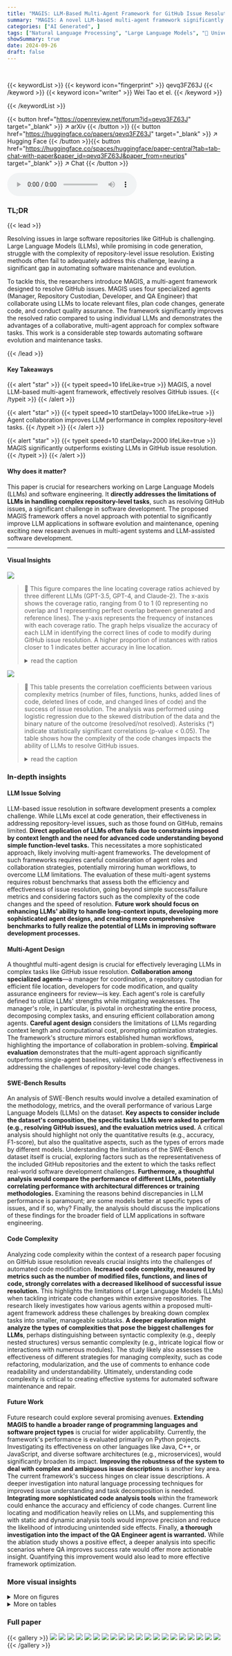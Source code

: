 ```yaml
---
title: "MAGIS: LLM-Based Multi-Agent Framework for GitHub Issue Resolution"
summary: "MAGIS: A novel LLM-based multi-agent framework significantly boosts GitHub issue resolution by leveraging agent collaboration for planning and coding, achieving an eight-fold performance increase comp..."
categories: ["AI Generated", ]
tags: ["Natural Language Processing", "Large Language Models", "🏢 University of Hong Kong",]
showSummary: true
date: 2024-09-26
draft: false
---
```


<br>

{{< keywordList >}}
{{< keyword icon="fingerprint" >}} qevq3FZ63J {{< /keyword >}}
{{< keyword icon="writer" >}} Wei Tao et el. {{< /keyword >}}
 
{{< /keywordList >}}

{{< button href="https://openreview.net/forum?id=qevq3FZ63J" target="_blank" >}}
↗ arXiv
{{< /button >}}
{{< button href="https://huggingface.co/papers/qevq3FZ63J" target="_blank" >}}
↗ Hugging Face
{{< /button >}}{{< button href="https://huggingface.co/spaces/huggingface/paper-central?tab=tab-chat-with-paper&paper_id=qevq3FZ63J&paper_from=neurips" target="_blank" >}}
↗ Chat
{{< /button >}}




<audio controls>
    <source src="https://ai-paper-reviewer.com/qevq3FZ63J/podcast.wav" type="audio/wav">
    Your browser does not support the audio element.
</audio>


### TL;DR


{{< lead >}}

Resolving issues in large software repositories like GitHub is challenging.  Large Language Models (LLMs), while promising in code generation, struggle with the complexity of repository-level issue resolution. Existing methods often fail to adequately address this challenge, leaving a significant gap in automating software maintenance and evolution.  



To tackle this, the researchers introduce MAGIS, a multi-agent framework designed to resolve GitHub issues. MAGIS uses four specialized agents (Manager, Repository Custodian, Developer, and QA Engineer) that collaborate using LLMs to locate relevant files, plan code changes, generate code, and conduct quality assurance.  The framework significantly improves the resolved ratio compared to using individual LLMs and demonstrates the advantages of a collaborative, multi-agent approach for complex software tasks. This work is a considerable step towards automating software evolution and maintenance tasks. 

{{< /lead >}}


#### Key Takeaways

{{< alert "star" >}}
{{< typeit speed=10 lifeLike=true >}} MAGIS, a novel LLM-based multi-agent framework, effectively resolves GitHub issues. {{< /typeit >}}
{{< /alert >}}

{{< alert "star" >}}
{{< typeit speed=10 startDelay=1000 lifeLike=true >}} Agent collaboration improves LLM performance in complex repository-level tasks. {{< /typeit >}}
{{< /alert >}}

{{< alert "star" >}}
{{< typeit speed=10 startDelay=2000 lifeLike=true >}} MAGIS significantly outperforms existing LLMs in GitHub issue resolution. {{< /typeit >}}
{{< /alert >}}

#### Why does it matter?
This paper is crucial for researchers working on Large Language Models (LLMs) and software engineering.  It **directly addresses the limitations of LLMs in handling complex repository-level tasks**, such as resolving GitHub issues, a significant challenge in software development. The proposed MAGIS framework offers a novel approach with potential to significantly improve LLM applications in software evolution and maintenance, opening exciting new research avenues in multi-agent systems and LLM-assisted software development.

------
#### Visual Insights



![](https://ai-paper-reviewer.com/qevq3FZ63J/figures_2_1.jpg)

> 🔼 This figure compares the line locating coverage ratios achieved by three different LLMs (GPT-3.5, GPT-4, and Claude-2).  The x-axis shows the coverage ratio, ranging from 0 to 1 (0 representing no overlap and 1 representing perfect overlap between generated and reference lines). The y-axis represents the frequency of instances with each coverage ratio.  The graph helps visualize the accuracy of each LLM in identifying the correct lines of code to modify during GitHub issue resolution.  A higher proportion of instances with ratios closer to 1 indicates better accuracy in line location.
> <details>
> <summary>read the caption</summary>
> Figure 1: The comparison of line locating coverage ratio between three LLMs. The vertical axis representing the frequency of the range of line locating coverage ratio for each group, and the horizontal axis representing the line locating coverage ratio.
> </details>





![](https://ai-paper-reviewer.com/qevq3FZ63J/tables_3_1.jpg)

> 🔼 This table presents the correlation coefficients between various complexity metrics (number of files, functions, hunks, added lines of code, deleted lines of code, and changed lines of code) and the success of issue resolution.  The analysis was performed using logistic regression due to the skewed distribution of the data and the binary nature of the outcome (resolved/not resolved).  Asterisks (*) indicate statistically significant correlations (p-value < 0.05). The table shows how the complexity of the code changes impacts the ability of LLMs to resolve GitHub issues.
> <details>
> <summary>read the caption</summary>
> Table 1: Correlation between the complexity indices and the issue resolution.
> </details>





### In-depth insights


#### LLM Issue Solving
LLM-based issue resolution in software development presents a complex challenge.  While LLMs excel at code generation, their effectiveness in addressing repository-level issues, such as those found on GitHub, remains limited. **Direct application of LLMs often fails due to constraints imposed by context length and the need for advanced code understanding beyond simple function-level tasks.** This necessitates a more sophisticated approach, likely involving multi-agent frameworks. The development of such frameworks requires careful consideration of agent roles and collaboration strategies, potentially mirroring human workflows, to overcome LLM limitations. The evaluation of these multi-agent systems requires robust benchmarks that assess both the efficiency and effectiveness of issue resolution, going beyond simple success/failure metrics and considering factors such as the complexity of the code changes and the speed of resolution. **Future work should focus on enhancing LLMs' ability to handle long-context inputs, developing more sophisticated agent designs, and creating more comprehensive benchmarks to fully realize the potential of LLMs in improving software development processes.**

#### Multi-Agent Design
A thoughtful multi-agent design is crucial for effectively leveraging LLMs in complex tasks like GitHub issue resolution.  **Collaboration among specialized agents**—a manager for coordination, a repository custodian for efficient file location, developers for code modification, and quality assurance engineers for review—is key.  Each agent's role is carefully defined to utilize LLMs' strengths while mitigating weaknesses. The manager's role, in particular, is pivotal in orchestrating the entire process, decomposing complex tasks, and ensuring efficient collaboration among agents.  **Careful agent design** considers the limitations of LLMs regarding context length and computational cost, prompting optimization strategies.  The framework's structure mirrors established human workflows, highlighting the importance of collaboration in problem-solving.  **Empirical evaluation** demonstrates that the multi-agent approach significantly outperforms single-agent baselines, validating the design's effectiveness in addressing the challenges of repository-level code changes.

#### SWE-Bench Results
An analysis of SWE-Bench results would involve a detailed examination of the methodology, metrics, and the overall performance of various Large Language Models (LLMs) on the dataset.  **Key aspects to consider include the dataset's composition, the specific tasks LLMs were asked to perform (e.g., resolving GitHub issues), and the evaluation metrics used.** A critical analysis should highlight not only the quantitative results (e.g., accuracy, F1-score), but also the qualitative aspects, such as the types of errors made by different models.  Understanding the limitations of the SWE-Bench dataset itself is crucial, exploring factors such as the representativeness of the included GitHub repositories and the extent to which the tasks reflect real-world software development challenges. **Furthermore, a thoughtful analysis would compare the performance of different LLMs, potentially correlating performance with architectural differences or training methodologies.** Examining the reasons behind discrepancies in LLM performance is paramount; are some models better at specific types of issues, and if so, why?  Finally, the analysis should discuss the implications of these findings for the broader field of LLM applications in software engineering.

#### Code Complexity
Analyzing code complexity within the context of a research paper focusing on GitHub issue resolution reveals crucial insights into the challenges of automated code modification.  **Increased code complexity, measured by metrics such as the number of modified files, functions, and lines of code, strongly correlates with a decreased likelihood of successful issue resolution.** This highlights the limitations of Large Language Models (LLMs) when tackling intricate code changes within extensive repositories.  The research likely investigates how various agents within a proposed multi-agent framework address these challenges by breaking down complex tasks into smaller, manageable subtasks.  **A deeper exploration might analyze the types of complexities that pose the biggest challenges for LLMs**,  perhaps distinguishing between syntactic complexity (e.g., deeply nested structures) versus semantic complexity (e.g., intricate logical flow or interactions with numerous modules).  The study likely also assesses the effectiveness of different strategies for managing complexity, such as code refactoring, modularization, and the use of comments to enhance code readability and understandability. Ultimately, understanding code complexity is critical to creating effective systems for automated software maintenance and repair.

#### Future Work
Future research could explore several promising avenues.  **Extending MAGIS to handle a broader range of programming languages and software project types** is crucial for wider applicability.  Currently, the framework's performance is evaluated primarily on Python projects.  Investigating its effectiveness on other languages like Java, C++, or JavaScript, and diverse software architectures (e.g., microservices), would significantly broaden its impact.  **Improving the robustness of the system to deal with complex and ambiguous issue descriptions** is another key area.  The current framework's success hinges on clear issue descriptions. A deeper investigation into natural language processing techniques for improved issue understanding and task decomposition is needed.   **Integrating more sophisticated code analysis tools** within the framework could enhance the accuracy and efficiency of code changes.  Current line locating and modification heavily relies on LLMs, and supplementing this with static and dynamic analysis tools would improve precision and reduce the likelihood of introducing unintended side effects.   Finally,  **a thorough investigation into the impact of the QA Engineer agent is warranted.** While the ablation study shows a positive effect, a deeper analysis into specific scenarios where QA improves success rate would offer more actionable insight.  Quantifying this improvement would also lead to more effective framework optimization.


### More visual insights

<details>
<summary>More on figures
</summary>


![](https://ai-paper-reviewer.com/qevq3FZ63J/figures_3_1.jpg)

> 🔼 This figure presents a detailed flowchart of the MAGIS framework. It illustrates the process of resolving GitHub issues, starting from issue identification and ending with code merging into the repository.  The process is divided into two main stages: Planning and Coding. The Planning stage involves locating relevant code files, assembling a team of agents (Manager, Repository Custodian, Developer, and Quality Assurance Engineer), and conducting a kick-off meeting to coordinate tasks. The Coding stage consists of code generation, review, and iterative refinement by the collaboration of Developers and QA Engineers.  Each stage contains multiple steps and agent interactions, shown in detail in the flowchart. The figure is linked to Figure 7 (Kick-off Meeting), suggesting a detailed view of the kick-off process is shown in Figure 7.
> <details>
> <summary>read the caption</summary>
> Figure 14: Detailed overview of our framework, MAGIS (Kick-off meeting refers to Fig. 7).
> </details>



![](https://ai-paper-reviewer.com/qevq3FZ63J/figures_7_1.jpg)

> 🔼 The figure shows the comparison of recall scores between the proposed method and the BM25 method for locating relevant files.  The x-axis represents the number of files, and the y-axis represents the recall score. The graph demonstrates that the proposed method consistently outperforms BM25 across different numbers of files considered.
> <details>
> <summary>read the caption</summary>
> Figure 3: Comparison of recall scores between Ours and BM25.
> </details>



![](https://ai-paper-reviewer.com/qevq3FZ63J/figures_8_1.jpg)

> 🔼 This figure compares the distribution of line locating coverage ratios achieved by MAGIS and three baseline LLMs (GPT-4, Claude-2, and GPT-3.5). The x-axis represents the line locating coverage ratio, while the y-axis shows the frequency of instances with that ratio.  MAGIS demonstrates a much higher frequency of instances with coverage ratios close to 1, indicating superior accuracy in locating the relevant lines of code that need modification.  The baselines show more instances with lower coverage ratios, implying less accurate line location.
> <details>
> <summary>read the caption</summary>
> Figure 5: Comparison of line locating coverage between MAGIS (Ours) and baselines.
> </details>



![](https://ai-paper-reviewer.com/qevq3FZ63J/figures_16_1.jpg)

> 🔼 This figure presents a detailed illustration of the MAGIS framework, depicting the workflow of each agent across the planning and coding phases.  It expands on the high-level overview given in Figure 2, showing the interaction of the four agents, the information flow between them, the decision-making process, and the iterative refinement of code changes.  The figure provides a more thorough understanding of the framework's operations.
> <details>
> <summary>read the caption</summary>
> Figure 14: Detailed overview of our framework, MAGIS (Kick-off meeting refers to Fig. 7).
> </details>



![](https://ai-paper-reviewer.com/qevq3FZ63J/figures_18_1.jpg)

> 🔼 This figure shows the distribution of the number of lines of code (LoC) modified in instances where the GitHub issue was successfully resolved.  It helps to understand the complexity of the code changes handled by the MAGIS framework in successful cases.  The distribution is broken down by whether lines were added, deleted, or both, providing insights into the types of code modifications the framework effectively addresses.
> <details>
> <summary>read the caption</summary>
> Figure 8: Distribution of the LoC in the resolved instances.
> </details>



![](https://ai-paper-reviewer.com/qevq3FZ63J/figures_18_2.jpg)

> 🔼 This figure shows the distribution of Lines of Code (LoC) changes in resolved instances, broken down into added, deleted, and both added and deleted lines.  The distribution helps to illustrate the complexity of the code changes involved in successfully resolving issues using the MAGIS framework. It provides a visual representation of the frequency of different LoC change magnitudes in resolved instances, allowing for a comparison with unsuccessful attempts (shown in Figure 9).
> <details>
> <summary>read the caption</summary>
> Figure 8: Distribution of the LoC in the resolved instances.
> </details>



![](https://ai-paper-reviewer.com/qevq3FZ63J/figures_19_1.jpg)

> 🔼 This figure presents a detailed illustration of the MAGIS framework, outlining the roles of each agent (Manager, Repository Custodian, Developer, QA Engineer) and their collaboration throughout the planning and coding phases.  It expands on Figure 2, providing a more comprehensive visual representation of the entire process, from issue identification and team formation to code generation, review, and integration.  The detailed steps in locating code files and lines, as well as the kick-off meeting process, are also shown. This allows for a clearer understanding of the agent interactions and the overall workflow within MAGIS.
> <details>
> <summary>read the caption</summary>
> Figure 14: Detailed overview of our framework, MAGIS (Kick-off meeting refers to Fig. 7).
> </details>



![](https://ai-paper-reviewer.com/qevq3FZ63J/figures_20_1.jpg)

> 🔼 This figure presents a detailed illustration of the MAGIS framework. It breaks down the process into planning and coding phases. The planning phase includes locating code files, building a team, and conducting a kick-off meeting. The coding phase involves code generation, QA engineer review, and testing.  The diagram shows the interactions between different agent types (Manager, Repository Custodian, Developer, QA Engineer) and how they contribute to resolving GitHub issues.  Specific prompts used by each agent are also shown in this detailed illustration.
> <details>
> <summary>read the caption</summary>
> Figure 14: Detailed overview of our framework, MAGIS (Kick-off meeting refers to Fig. 7).
> </details>



![](https://ai-paper-reviewer.com/qevq3FZ63J/figures_20_2.jpg)

> 🔼 This figure shows a bar chart visualizing the number of applied and resolved instances across various software repositories.  The x-axis represents the different repositories, while the y-axis displays the counts for both applied and resolved instances.  The different bar colors represent resolved and applied instances respectively.  The chart highlights the variation in success rates of the MAGIS framework across different codebases, indicating potential influence of repository-specific factors on the framework's performance.
> <details>
> <summary>read the caption</summary>
> Figure 13: The number of applied and resolved instances in different repositories.
> </details>



![](https://ai-paper-reviewer.com/qevq3FZ63J/figures_22_1.jpg)

> 🔼 This figure presents a detailed illustration of the MAGIS framework, expanding on the high-level overview in Figure 2.  It breaks down the multi-agent collaboration process into distinct phases, including planning and coding. The planning phase involves the Manager and Repository Custodian agents in locating relevant files and generating summaries, followed by building a team of developers and holding a kick-off meeting to define tasks and the overall workflow.  The coding phase depicts the collaboration of developers, quality assurance engineers, and the manager in generating and reviewing code changes. The figure also shows the memory mechanism utilized for efficiently querying files. This detailed view clarifies the roles and interactions of each agent in the workflow, providing a comprehensive visual representation of the MAGIS framework.
> <details>
> <summary>read the caption</summary>
> Figure 14: Detailed overview of our framework, MAGIS (Kick-off meeting refers to Fig. 7).
> </details>



![](https://ai-paper-reviewer.com/qevq3FZ63J/figures_23_1.jpg)

> 🔼 This figure presents a detailed overview of the MAGIS framework. It visually depicts the workflow of the four agents (Manager, Repository Custodian, Developer, and QA Engineer) involved in resolving GitHub issues.  The diagram breaks down the process into planning and coding phases, illustrating the interactions and data flow between each agent.  The planning phase shows the issue being received, relevant files identified, tasks assigned, and a kick-off meeting held to establish the plan. The coding phase outlines the steps taken by Developers and QA Engineers to generate and review code changes.  The figure provides a comprehensive view of the multi-agent collaboration in solving GitHub issues.
> <details>
> <summary>read the caption</summary>
> Figure 14: Detailed overview of our framework, MAGIS (Kick-off meeting refers to Fig. 7).
> </details>



![](https://ai-paper-reviewer.com/qevq3FZ63J/figures_23_2.jpg)

> 🔼 This figure presents a detailed overview of the MAGIS framework, illustrating the interactions between the four agents (Manager, Repository Custodian, Developer, and QA Engineer) across the planning and coding phases.  The planning phase involves locating code files using the BM25 algorithm, building a team of agents, and holding a kick-off meeting to define tasks and workflows.  The coding phase shows the iterative process of code generation, review by the QA Engineer, and merging of code changes. The figure highlights the collaborative nature of the process and the roles each agent plays in resolving GitHub issues.
> <details>
> <summary>read the caption</summary>
> Figure 14: Detailed overview of our framework, MAGIS (Kick-off meeting refers to Fig. 7).
> </details>



</details>




<details>
<summary>More on tables
</summary>


![](https://ai-paper-reviewer.com/qevq3FZ63J/tables_5_1.jpg)
> 🔼 This table presents the correlation coefficients between various complexity metrics (number of files, functions, hunks, added lines of code, deleted lines of code, and changed lines of code) and the success of issue resolution for three different LLMs (GPT-3.5, GPT-4, and Claude-2).  A negative correlation indicates that as complexity increases, the likelihood of successful issue resolution decreases.  The asterisk (*) indicates statistical significance (p-value < 0.05).
> <details>
> <summary>read the caption</summary>
> Table 1: Correlation between the complexity indices and the issue resolution.
> </details>

![](https://ai-paper-reviewer.com/qevq3FZ63J/tables_6_1.jpg)
> 🔼 This table presents the correlation coefficients between various complexity indices (number of files, functions, hunks, added lines of code, deleted lines of code, and changed lines of code) and the success rate of issue resolution for three different LLMs (GPT-3.5, GPT-4, and Claude-2).  A statistically significant correlation (p-value < 0.05) is indicated by an asterisk (*). The negative correlations observed suggest that increased code complexity hinders the resolution of issues.
> <details>
> <summary>read the caption</summary>
> Table 1: Correlation between the complexity indices and the issue resolution.
> </details>

![](https://ai-paper-reviewer.com/qevq3FZ63J/tables_6_2.jpg)
> 🔼 This table presents a comparison of the overall performance of the MAGIS framework against several baseline LLMs on the SWE-bench dataset.  The performance is measured by two metrics: the percentage of instances where the code change was successfully generated and applied (% Applied) and the percentage of instances where the applied code change successfully resolved the issue (% Resolved).  The table also shows the effect of ablations on the MAGIS framework, specifically removing the QA Engineer agent and/or hints from the workflow, to demonstrate the contribution of each component.
> <details>
> <summary>read the caption</summary>
> Table 2: The comparison of overall performance between MAGIS and baselines on SWE-bench.
> </details>

![](https://ai-paper-reviewer.com/qevq3FZ63J/tables_8_1.jpg)
> 🔼 This table presents the correlation coefficients between several complexity indices and the success of issue resolution for three different LLMs (GPT-3.5, GPT-4, and Claude-2).  The complexity indices include the number of files, functions, hunks, added lines of code, deleted lines of code, and changed lines of code. A statistically significant correlation (p-value < 0.05) is indicated with an asterisk. The negative correlations suggest that increased complexity tends to make issue resolution more difficult.
> <details>
> <summary>read the caption</summary>
> Table 1: Correlation between the complexity indices and the issue resolution.
> </details>

![](https://ai-paper-reviewer.com/qevq3FZ63J/tables_17_1.jpg)
> 🔼 This table compares the performance of the MAGIS framework with several baselines on the SWE-bench lite dataset.  The performance is measured by the percentage of GitHub issues resolved. The table shows that MAGIS outperforms other methods, achieving a higher resolved ratio (25.33%).  Ablation studies show the impact of different components of MAGIS, such as the QA Engineer and hints, on the overall performance.
> <details>
> <summary>read the caption</summary>
> Table 4: The comparison of overall performance between MAGIS and baselines on SWE-bench lite.
> </details>

![](https://ai-paper-reviewer.com/qevq3FZ63J/tables_20_1.jpg)
> 🔼 This table presents a statistical comparison between the code changes generated by the MAGIS framework and the ground truth (gold standard) for both resolved and unresolved instances from the SWE-bench dataset.  It provides metrics on the number of code files, functions, hunks, added lines of code (LoC), deleted lines of code, and the start and end indices of the code changes. Minimum, maximum, and average values are given for each metric, offering insights into the complexity of code modifications handled by the system for both successful and unsuccessful resolutions.
> <details>
> <summary>read the caption</summary>
> Table 5: The statistical analysis of our framework on resolved and applied but not resolved instances.
> </details>

![](https://ai-paper-reviewer.com/qevq3FZ63J/tables_20_2.jpg)
> 🔼 This table presents a statistical comparison between the resolved and unresolved instances processed by the MAGIS framework.  For each category (resolved and unresolved), it shows the minimum, maximum, and average values for several key metrics including: number of code files, number of functions, number of hunks, number of added lines of code (LoC), number of deleted lines of code (LoC), the starting line index of the code change, the ending line index of the code change, and the total number of lines changed.  The data provides insights into the complexity of code changes in successful versus unsuccessful resolutions, highlighting the challenges faced in complex scenarios and suggesting areas for potential improvement.
> <details>
> <summary>read the caption</summary>
> Table 5: The statistical analysis of our framework on resolved and applied but not resolved instances.
> </details>

</details>




### Full paper

{{< gallery >}}
<img src="https://ai-paper-reviewer.com/qevq3FZ63J/1.png" class="grid-w50 md:grid-w33 xl:grid-w25" />
<img src="https://ai-paper-reviewer.com/qevq3FZ63J/2.png" class="grid-w50 md:grid-w33 xl:grid-w25" />
<img src="https://ai-paper-reviewer.com/qevq3FZ63J/3.png" class="grid-w50 md:grid-w33 xl:grid-w25" />
<img src="https://ai-paper-reviewer.com/qevq3FZ63J/4.png" class="grid-w50 md:grid-w33 xl:grid-w25" />
<img src="https://ai-paper-reviewer.com/qevq3FZ63J/5.png" class="grid-w50 md:grid-w33 xl:grid-w25" />
<img src="https://ai-paper-reviewer.com/qevq3FZ63J/6.png" class="grid-w50 md:grid-w33 xl:grid-w25" />
<img src="https://ai-paper-reviewer.com/qevq3FZ63J/7.png" class="grid-w50 md:grid-w33 xl:grid-w25" />
<img src="https://ai-paper-reviewer.com/qevq3FZ63J/8.png" class="grid-w50 md:grid-w33 xl:grid-w25" />
<img src="https://ai-paper-reviewer.com/qevq3FZ63J/9.png" class="grid-w50 md:grid-w33 xl:grid-w25" />
<img src="https://ai-paper-reviewer.com/qevq3FZ63J/10.png" class="grid-w50 md:grid-w33 xl:grid-w25" />
<img src="https://ai-paper-reviewer.com/qevq3FZ63J/11.png" class="grid-w50 md:grid-w33 xl:grid-w25" />
<img src="https://ai-paper-reviewer.com/qevq3FZ63J/12.png" class="grid-w50 md:grid-w33 xl:grid-w25" />
<img src="https://ai-paper-reviewer.com/qevq3FZ63J/13.png" class="grid-w50 md:grid-w33 xl:grid-w25" />
<img src="https://ai-paper-reviewer.com/qevq3FZ63J/14.png" class="grid-w50 md:grid-w33 xl:grid-w25" />
<img src="https://ai-paper-reviewer.com/qevq3FZ63J/15.png" class="grid-w50 md:grid-w33 xl:grid-w25" />
<img src="https://ai-paper-reviewer.com/qevq3FZ63J/16.png" class="grid-w50 md:grid-w33 xl:grid-w25" />
<img src="https://ai-paper-reviewer.com/qevq3FZ63J/17.png" class="grid-w50 md:grid-w33 xl:grid-w25" />
<img src="https://ai-paper-reviewer.com/qevq3FZ63J/18.png" class="grid-w50 md:grid-w33 xl:grid-w25" />
<img src="https://ai-paper-reviewer.com/qevq3FZ63J/19.png" class="grid-w50 md:grid-w33 xl:grid-w25" />
<img src="https://ai-paper-reviewer.com/qevq3FZ63J/20.png" class="grid-w50 md:grid-w33 xl:grid-w25" />
{{< /gallery >}}